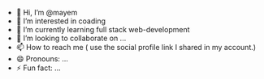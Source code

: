 - 👋 Hi, I’m @mayem
- 👀 I’m interested in coading
- 🌱 I’m currently learning full stack web-development
- 💞️ I’m looking to collaborate on ...
- 📫 How to reach me ( use the social profile link I shared in my account.)
- 😄 Pronouns: ...
- ⚡ Fun fact: ...

<!---
ma9em/ma9em is a ✨ special ✨ repository because its `README.md` (this file) appears on your GitHub profile.
You can click the Preview link to take a look at your changes.
--->
